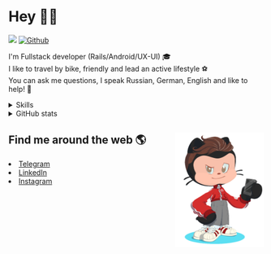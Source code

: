 # Hey 👋🏻 

![](https://komarev.com/ghpvc/?username=your-github-HarshBarash&color=grey) [![Github](https://img.shields.io/github/followers/HarshBarash?label=Follow&style=social)](https://github.com/HarshBarash)

I'm  Fullstack developer (Rails/Android/UX-UI) 🎓  <br />
I like to travel by bike, friendly and lead an active lifestyle ⚽ <br />
You can ask me questions, I speak Russian, German, English and like to help! 💬  <br />

<details>
    <summary> Skills </summary>
   <p>
      <br/>
      <img src="https://img.shields.io/badge/Ruby_on_Rails-CC0000?style=for-the-badge&logo=ruby-on-rails&logoColor=white" />
      <img src="https://img.shields.io/badge/Ruby-CC342D?style=for-the-badge&logo=ruby&logoColor=white" />
      <img src="https://img.shields.io/badge/Bootstrap-563D7C?style=for-the-badge&logo=bootstrap&logoColor=white" />
      <img src="https://img.shields.io/badge/PostgreSQL-316192?style=for-the-badge&logo=postgresql&logoColor=white" />
      <img src="https://img.shields.io/badge/SQLite-07405E?style=for-the-badge&logo=sqlite&logoColor=white" />
      <img src="https://img.shields.io/badge/Heroku-430098?style=for-the-badge&logo=heroku&logoColor=white"/>
      <img src="https://img.shields.io/badge/GitHub-100000?style=for-the-badge&logo=github&logoColor=white" />
      <br/>
      <img src="https://img.shields.io/badge/Android-3DDC84?style=for-the-badge&logo=android&logoColor=white" />
      <img src="https://img.shields.io/badge/Kotlin-0095D5?&style=for-the-badge&logo=kotlin&logoColor=white" />
      <img src="https://img.shields.io/badge/Java-ED8B00?style=for-the-badge&logo=java&logoColor=white" />
      <img src="https://img.shields.io/badge/Figma-F24E1E?style=for-the-badge&logo=figma&logoColor=white" />
      <img src="https://img.shields.io/badge/firebase-ffca28?style=for-the-badge&logo=firebase&logoColor=black" />
      <img src="https://img.shields.io/badge/Python-FFD43B?style=for-the-badge&logo=python&logoColor=darkgreen" />
      <img src="https://img.shields.io/badge/Trello-0052CC?style=for-the-badge&logo=trello&logoColor=white" />
      <img src="https://img.shields.io/badge/Ubuntu-E95420?style=for-the-badge&logo=ubuntu&logoColor=white" />

   </details>


<details>
    <summary> GitHub stats</summary>
    <br />
   
<!--START_SECTION:waka-->
**🐱 My GitHub Data** 

> 🏆 460 Contributions in the Year 2022
 > 
> 📦 290.1 kB Used in GitHub's Storage 
 > 
> 💼 Opted to Hire
 > 
> 📜 21 Public Repositories 
 > 
> 🔑 42 Private Repositories  
 > 
**I'm a Night 🦉** 

```text
🌞 Morning    38 commits     ██░░░░░░░░░░░░░░░░░░░░░░░   7.51% 
🌆 Daytime    161 commits    ████████░░░░░░░░░░░░░░░░░   31.82% 
🌃 Evening    269 commits    █████████████░░░░░░░░░░░░   53.16% 
🌙 Night      38 commits     ██░░░░░░░░░░░░░░░░░░░░░░░   7.51%

```
📅 **I'm Most Productive on Wednesday** 

```text
Monday       69 commits     ███░░░░░░░░░░░░░░░░░░░░░░   13.64% 
Tuesday      62 commits     ███░░░░░░░░░░░░░░░░░░░░░░   12.25% 
Wednesday    102 commits    █████░░░░░░░░░░░░░░░░░░░░   20.16% 
Thursday     54 commits     ██░░░░░░░░░░░░░░░░░░░░░░░   10.67% 
Friday       72 commits     ███░░░░░░░░░░░░░░░░░░░░░░   14.23% 
Saturday     64 commits     ███░░░░░░░░░░░░░░░░░░░░░░   12.65% 
Sunday       83 commits     ████░░░░░░░░░░░░░░░░░░░░░   16.4%

```


📊 **This Week I Spent My Time On** 

```text
⌚︎ Time Zone: Asia/Yekaterinburg

💬 Programming Languages: 
No Activity Tracked This Week

🔥 Editors: 
No Activity Tracked This Week

💻 Operating System: 
No Activity Tracked This Week

```

**I Mostly Code in Ruby** 

```text
Ruby                     32 repos            █████████████░░░░░░░░░░░░   54.24% 
Kotlin                   12 repos            █████░░░░░░░░░░░░░░░░░░░░   20.34% 
Java                     7 repos             ███░░░░░░░░░░░░░░░░░░░░░░   11.86% 
Python                   4 repos             █░░░░░░░░░░░░░░░░░░░░░░░░   6.78% 
JavaScript               4 repos             █░░░░░░░░░░░░░░░░░░░░░░░░   6.78%

```



 Last Updated on 10/10/2022 16:22:09 UTC
<!--END_SECTION:waka-->
   
<!--    <p align="center">
        <img src="https://github-profile-trophy.vercel.app/?username=HarshBarash&theme=darkhub&margin-w=15" alt="Trophies GitHub" />
    </p>
 -->
   
</details>

## Find me around the web 🌎 <a href="https://github.com//HarshBarash"><img align="right" width="175" height="225" src="https://github.com/HarshBarash/HarshBarash/blob/master/app/assets/images/antonbaranov.png"></a>
<li> <a href="https://t.me/HarshBarash"> Telegram </a> </li>
<li> <a href="https://linkedin.com/in/HarshBarash"> LinkedIn </a> </li>
<li> <a href="https://www.instagram.com/harsh.barash/"> Instagram </a> </li>
